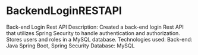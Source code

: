 # BackendLoginRESTAPI
Back-end Login Rest API
Description:
Created a back-end login Rest API that utilizes Spring Security to handle
authentication and authorization. Stores users and roles in a MySQL database. 
Technologies used:
Back-end: Java Spring Boot, Spring Security
Database: MySQL
